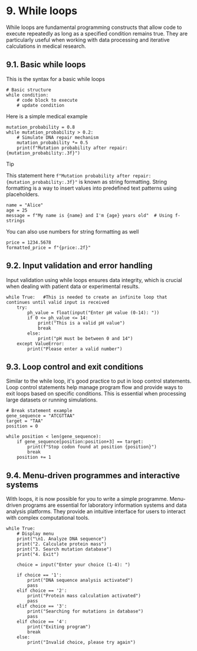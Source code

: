 # 9. While loops

While loops are fundamental programming constructs that allow code to execute repeatedly as long as a specified condition remains true. They are particularly useful when working with data processing and iterative calculations in medical research.

## 9.1. Basic while loops

This is the syntax for a basic while loops

```
# Basic structure
while condition:
    # code block to execute
    # update condition
```

Here is a simple medical example

```
mutation_probability = 0.8
while mutation_probability > 0.2:
    # Simulate DNA repair mechanism
    mutation_probability *= 0.5
    print(f"Mutation probability after repair: {mutation_probability:.3f}")
```

> [!TIP]
> This statement here `f"Mutation probability after repair: {mutation_probability:.3f}"` is known as string formatting. String formatting is a way to insert values into predefined text patterns using placeholders.
>
> ```
> name = "Alice"
> age = 25
> message = f"My name is {name} and I'm {age} years old"  # Using f-strings
> ```
> 
> You can also use numbers for string formatting as well
>
> ```
> price = 1234.5678
> formatted_price = f"{price:.2f}"
> ```

## 9.2. Input validation and error handling

Input validation using while loops ensures data integrity, which is crucial when dealing with patient data or experimental results.

```
while True:   #This is needed to create an infinite loop that continues until valid input is received
    try:
        ph_value = float(input("Enter pH value (0-14): "))
        if 0 <= ph_value <= 14:
            print("This is a valid pH value")
            break
        else:
            print("pH must be between 0 and 14")
    except ValueError:
        print("Please enter a valid number")
```

## 9.3. Loop control and exit conditions

Similar to the while loop, it's good practice to put in loop control statements. Loop control statements help manage program flow and provide ways to exit loops based on specific conditions. This is essential when processing large datasets or running simulations.

```
# Break statement example
gene_sequence = "ATCGTTAA"
target = "TAA"
position = 0

while position < len(gene_sequence):
    if gene_sequence[position:position+3] == target:
        print(f"Stop codon found at position {position}")
        break
    position += 1
```

## 9.4. Menu-driven programmes and interactive systems

With loops, it is now possible for you to write a simple programme. Menu-driven programs are essential for laboratory information systems and data analysis platforms. They provide an intuitive interface for users to interact with complex computational tools.


```
while True:
    # Display menu
    print("\n1. Analyze DNA sequence")
    print("2. Calculate protein mass")
    print("3. Search mutation database")
    print("4. Exit")
    
    choice = input("Enter your choice (1-4): ")
    
    if choice == '1':
        print("DNA sequence analysis activated")
        pass
    elif choice == '2':
        print("Protein mass calculation activated")
        pass
    elif choice == '3':
        print("Searching for mutations in database")
        pass
    elif choice == '4':
        print("Exiting program")
        break
    else:
        print("Invalid choice, please try again")
```
